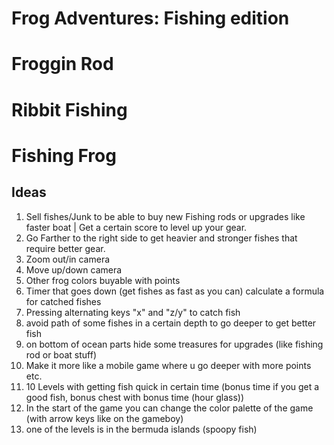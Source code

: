 # Frog Adventures: Fishing edition
# Froggin Rod
# Ribbit Fishing
# Fishing Frog


## Ideas
1. Sell fishes/Junk to be able to buy new Fishing rods or upgrades like faster boat | Get a certain score to level up your gear.
2. Go Farther to the right side to get heavier and stronger fishes that require better gear.
3. Zoom out/in camera
4. Move up/down camera
5. Other frog colors buyable with points
6. Timer that goes down (get fishes as fast as you can) calculate a formula for catched fishes
7. Pressing alternating keys "x" and "z/y" to catch fish
8. avoid path of some fishes in a certain depth to go deeper to get better fish
9. on bottom of ocean parts hide some treasures for upgrades (like fishing rod or boat stuff)
10. Make it more like a mobile game where u go deeper with more points etc.
11. 10 Levels with getting fish quick in certain time (bonus time if you get a good fish, bonus chest with bonus time (hour glass))
12. In the start of the game you can change the color palette of the game (with arrow keys like on the gameboy)
13. one of the levels is in the bermuda islands (spoopy fish)